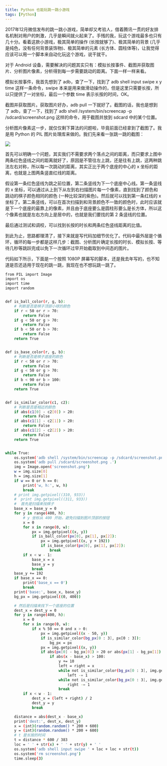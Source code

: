 ```yaml
---
title: Python 也能玩跳一跳小游戏
tags: [Python]
---
```


2017年12月微信发布的跳一跳小游戏，简单却又考验人，借着腾讯一贯的好友排名机制对用户的刺激，几乎是瞬间就火起来了。手残的我，玩这个游戏最多也只有几十分。看着这款小游戏，极其简单的操作 (长按就够了)、极其简单的背景 (几乎是纯色，没有任何背景装饰物)、极其简单的元素 (长方体、圆柱体等)，让我觉得应该可以用一个脚本来自动化玩这个游戏，说干就干。

对于 Android 设备，需要解决的问题其实只有：模拟长按事件、截图并获取图片、分析图片像素，分析得到每一步需要跳动的距离。下面一样一样来看。

模拟长按事件，我首先想到了 adb，查了一下，找到了 adb shell input swipe x y time 这样一条命令，swipe 本来是用来做滑动操作的，但是这里只需要长按，所以只提供了一对坐标，最后一个参数 time 表示长按的时间，OK。

截图并获取图片。获取图片好办，adb pull 一下就好了。截图的话，我也是想到了 adb，查了一下，找到了 adb shell /system/bin/screencap -p /sdcard/screenshot.png 这样的命令，用于截图并放到 sdcard 中的某个位置。

分析图片像素这一步，就仅仅剩下算法的问题啦，毕竟前面已经拿到了截图了。我是用 Python 的 PIL 图片处理库来做的。我们先来看一张跳一跳的截图：

![](https://tao93.top/images/2018/09/01/1535787465.png)

首先可以明确一个问题，其实我们不需要求两个落点之间的距离，而只要求上图中两条红色竖线之间的距离就好了，原因是不管往左上跳，还是往有上跳，这两种跳法左右对称，所以每一次跳动的距离，其实正比于两个底座的中心的 x 坐标的距离，也就是上图两条竖直红线的距离。

假设第一条红色竖线为跳之前位置，第二条竖线为下一个底座中心线。第一条竖线的 x 坐标，可以通过从上到下从左到右扫描图片每一个像素，直到找到了颜色和跳动的棋子颜色相同的颜色 (一种比较深的紫色)。然后就可以找到第一条红线的 x 坐标了。第二条竖线，可以在首次扫描到和背景颜色不一致的颜色时，此时应该就是下一个底座的最靠上的像素，并且由于底座要么是圆柱形要么是长方体，所以这个像素也就是左右方向上是居中的，也就是我们要找的第 2 条竖线的位置。

最后通过测试和调校，可以找到长按的时长和两条红色竖线距离的比值。

到此为止，思路都理清了，接下来就是写代码加细节优化了。代码中最外层是个循环，循环的每一步都是这样几步：截图、分析图片确定长按的时长、模拟长按、等待几秒等跳跃完成以免下一次循环过早开始截取到中间态的图片。

代码如下所示，下面是一个按照 1080P 屏幕写的脚本，还是我去年写的，也不知道是否还适用于现在的跳一跳，我现在也不想玩跳一跳了。

```bash
from PIL import Image
import os
import time
import random


def is_ball_color(r, g, b):
    # 判断是否是棋子顶部小球的颜色
    if r < 50 or r > 70:
        return False
    if g < 50 or g > 70:
        return False
    if b < 50 or b > 70:
        return False
    return True


def is_base_color(r, g, b):
    # 判断是否是棋子底座的颜色
    if r < 50 or r > 70:
        return False
    if g < 50 or g > 70:
        return False
    if b < 90 or b > 100:
        return False
    return True


def is_similar_color(c1, c2):
    # 判断是否是相近的颜色
    if abs(c1[0] - c2[0]) > 20:
        return False
    if abs(c1[1] - c2[1]) > 20:
        return False
    if abs(c1[2] - c2[2]) > 20:
        return False
    return True


while True:
    os.system('adb shell /system/bin/screencap -p /sdcard/screenshot.png')
    os.system('adb pull /sdcard/screenshot.png .')
    img = Image.open('screenshot.png')
    w = img.size[0]
    h = img.size[1]
    if w == 0 or h == 0:
        print('w, h:', w, h)
        break
    # print img.getpixel((310, 933))
    #  print img.getpixel((311, 933))
    #  首先是扫描来找棋子
    base_x = base_y = 0
    for y in range(400, h):
        # y 坐标从 400 开始，避免扫描到图片顶部的按钮
        x = 0
        for x in range(0, w):
            px = img.getpixel((x, y))
            if is_ball_color(px[0], px[1], px[2]):
                px = img.getpixel((x, y + 192))
                if is_base_color(px[0], px[1], px[2]):
                    break
        if x < w - 1:
            base_x = x
            base_y = y
            break
    base_y += 192
    if base_x == 0:
        print('base_x == 0')
        break
    print('base:', base_x, base_y)
    bg_px = img.getpixel((0, 400))

    # 然后是扫描来找下一个底座的位置
    dest_x = dest_y = 0
    for y in range(400, h):
        x = 0
        for x in range(0, w):
            if x % 50 == 0 and x > 0:
                px = img.getpixel((x - 50, y))
                if is_similar_color(bg_px[0 : 3], px[0 : 3]):
                    bg_px = px
                px = img.getpixel((x, y))
                if abs(px[0] - bg_px[0]) > 20 or abs(px[1] - bg_px[1]) > 20 or abs(px[2] - bg_px[2]) > 20:
                    if abs(x - base_x) > 100:
                        y += 10
                        left = right = x
                        while not is_similar_color(bg_px[0 : 3], img.getpixel((left, y))[0 : 3]):
                            left -= 1
                        while not is_similar_color(bg_px[0 : 3], img.getpixel((right, y))[0 : 3]):
                            right -= 1
                        break
        if x < w - 1:
            dest_x = (left + right) / 2
            dest_y = y
            break

    distance = abs(dest_x - base_x)
    print('dest:', dest_x, dest_y)
    x = (int)(random.random() * 200 + 600)
    y = (int)(random.random() * 200 + 600)
    # t 是长按的时间
    t = distance * 600 / 383
    loc = ' ' + str(x) + ' ' + str(y) + ' '
    os.system('adb shell input swipe ' + loc + loc + str(t))
    os.system('rm screenshot.png')
    time.sleep(3)

```
